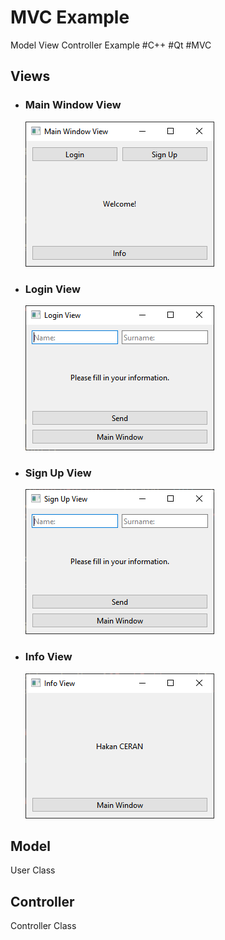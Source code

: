 # MVC Example

Model View Controller Example #C++ #Qt #MVC

## Views

- ### Main Window View
    ![Images/MainWindow_View.png](Images/MainWindow_View.png)

- ### Login View
    ![Images/Login_View.png](Images/Login_View.png)

- ### Sign Up View
    ![Images/Sign_Up_View.png](Images/Sign_Up_View.png)

- ### Info View
    ![Images/Info_View.png](Images/Info_View.png)

## Model

User Class

## Controller

Controller Class

